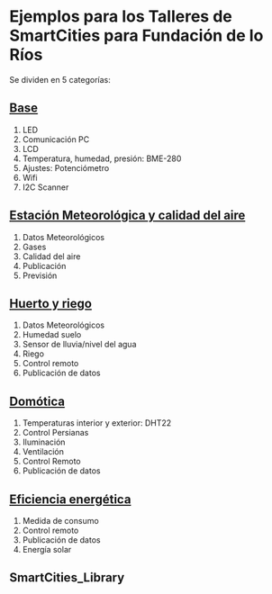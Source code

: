 # Ejemplos para los Talleres de SmartCities para Fundación de lo Ríos

Se dividen en 5 categorías:

## [Base](https://github.com/javacasm/SmartCities_Comunes)
1. LED
1. Comunicación PC
1. LCD
1. Temperatura, humedad, presión: BME-280
1. Ajustes: Potenciómetro
1. Wifi
1. I2C Scanner

## [Estación Meteorológica y calidad del aire](https://github.com/javacasm/SmartCities_Meteo)
1. Datos Meteorológicos
1. Gases
1. Calidad del aire
1. Publicación
1. Previsión

## [Huerto y riego](https://github.com/javacasm/SmartCities_Huerto)
1. Datos Meteorológicos
1. Humedad suelo
1. Sensor de lluvia/nivel del agua
1. Riego
1. Control remoto
1. Publicación de datos

## [Domótica](https://github.com/javacasm/SmartCities_Domotica)
1. Temperaturas interior y exterior: DHT22
1. Control Persianas
1. Iluminación
1. Ventilación
1. Control Remoto
1. Publicación de datos

## [Eficiencia energética](https://github.com/javacasm/SmartCities_Eficiencia)
1. Medida de consumo
1. Control remoto
1. Publicación de datos
1. Energía solar

## SmartCities_Library
